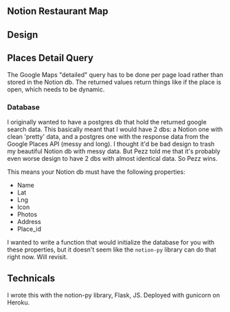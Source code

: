 
## Notion Restaurant Map

## Design

## Places Detail Query
The Google Maps "detailed" query has to be done per page load rather than stored in the Notion db. The returned values return things like if the place is open, which needs to be dynamic.

### Database
I originally wanted to have a postgres db that hold the returned google search data. This basically meant that I would have 2 dbs: a Notion one with clean 'pretty' data, and a postgres one with the response data from the Google Places API (messy and long). I thought it'd be bad design to trash my beautiful Notion db with messy data. But Pezz told me that it's probably even worse design to have 2 dbs with almost identical data. So Pezz wins.

This means your Notion db must have the following properties:
- Name
- Lat
- Lng
- Icon
- Photos
- Address
- Place_id

I wanted to write a function that would initialize the database for you with these properties, but it doesn't seem like the `notion-py` library can do that right now. Will revisit.

## Technicals
I wrote this with the notion-py library, Flask, JS. Deployed with gunicorn on Heroku.
